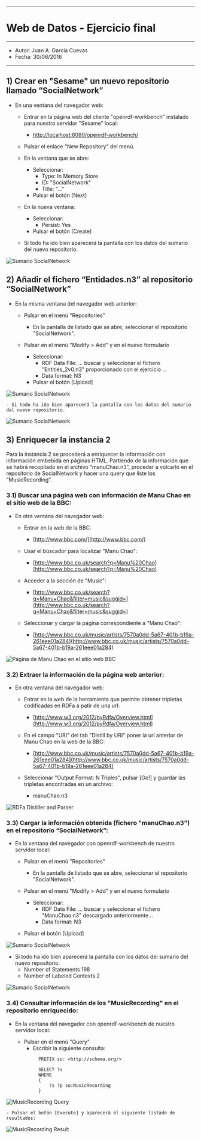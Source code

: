 ***
# Web de Datos - Ejercicio final
***
- Autor: Juan A. García Cuevas
- Fecha: 30/06/2016

***

## 1) Crear en "Sesame" un nuevo repositorio llamado “SocialNetwork”
- En una ventana del navegador web:

    - Entrar en la página web del cliente "openrdf-workbench" instalado para nuestro servidor "Sesame" local:
        - [http://localhost:8080/openrdf-workbench/](http://localhost:8080/openrdf-workbench/)

    - Pulsar el enlace "New Repository" del menú.

    - En la ventana que se abre:
        - Seleccionar:
            - Type: In Memory Store
            - ID: "SocialNetwork"
            - Title: "..."
        - Pulsar el botón [Next]

    - En la nueva ventana:
        - Seleccionar:
            - Persist: Yes
        - Pulsar el botón [Create]

    - Si todo ha ido bien aparecerá la pantalla con los datos del sumario del nuevo repositorio.

![Sumario SocialNetwork](images/SocialNetworkNuevo.png)

## 2) Añadir el fichero “Entidades.n3” al repositorio “SocialNetwork”
- En la misma ventana del navegador web anterior:

    - Pulsar en el menú "Repositories"
        - En la pantalla de listado que se abre, seleccionar el repositorio "SocialNetwork".

    - Pulsar en el menú "Modify > Add" y en el nuevo formulario
        - Seleccionar:
            - RDF Data File: ... buscar y seleccionar el fichero "Entities_2v0.n3" proporcionado con el ejercicio ...
            - Data format: N3
        - Pulsar el botón [Upload]

![Sumario SocialNetwork](images/SocialNetworkCarga1A.png)

	- Si todo ha ido bien aparecerá la pantalla con los datos del sumario del nuevo repositorio.

![Sumario SocialNetwork](images/SocialNetworkCarga1B.png)

## 3) Enriquecer la instancia 2
Para la instancia 2 se procederá a enriquecer la información con información embebida en páginas HTML. Partiendo de la información que se habrá recopilado en el archivo “manuChao.n3”, proceder a volcarlo en el repositorio de SocialNetwork y hacer una query que liste los “MusicRecording”.
### 3.1) Buscar una página web con información de Manu Chao en el sitio web de la BBC:

- En otra ventana del navegador web:

    - Entrar en la web de la BBC:
        - [http://www.bbc.com/](http://www.bbc.com/)

    - Usar el búscador para localizar "Manu Chao":
        - [http://www.bbc.co.uk/search?q=Manu%20Chao](http://www.bbc.co.uk/search?q=Manu%20Chao)

    - Acceder a la sección de "Music":
        - [http://www.bbc.co.uk/search?q=Manu+Chao&filter=music&suggid=](http://www.bbc.co.uk/search?q=Manu+Chao&filter=music&suggid=)

    - Seleccionar y cargar la página correspondiente a "Manu Chao":
        - [http://www.bbc.co.uk/music/artists/7570a0dd-5a67-401b-b19a-261eee01a284](http://www.bbc.co.uk/music/artists/7570a0dd-5a67-401b-b19a-261eee01a284)

![Página de Manu Chao en el sitio web BBC](images/SocialNetworkManuChao.png)

### 3.2) Extraer la información de la página web anterior:

- En otra ventana del navegador web:

    - Entrar en la web de la herramienta que permite obtener tripletas codificadas en RDFa a patir de una url:
        - [http://www.w3.org/2012/pyRdfa/Overview.html](http://www.w3.org/2012/pyRdfa/Overview.html)

    - En el campo "URI" del tab "Distill by URI" poner la url anterior de Manu Chao en la web de la BBC:
        - [http://www.bbc.co.uk/music/artists/7570a0dd-5a67-401b-b19a-261eee01a284](http://www.bbc.co.uk/music/artists/7570a0dd-5a67-401b-b19a-261eee01a284)

    - Seleccionar "Output Format: N Triples", pulsar [Go!] y guardar las tripletas encontradas en un archivo:
        - manuChao.n3

![RDFa Distiller and Parser](images/SocialNetworkParser.png)

### 3.3) Cargar la información obtenida (fichero "manuChao.n3") en el repositorio “SocialNetwork”:

- En la ventana del navegador con openrdf-workbench de nuestro servidor local:

    - Pulsar en el menú "Repositories"
        - En la pantalla de listado que se abre, seleccionar el repositorio "SocialNetwork".

    - Pulsar en el menú "Modify > Add" y en el nuevo formulario
        - Seleccionar:
            - RDF Data File: ... buscar y seleccionar el fichero "ManuChao.n3" descargado anteriormente...
            - Data format: N3
    - Pulsar el botón [Upload]

![Sumario SocialNetwork](images/SocialNetworkCarga2A.png)

- Si todo ha ido bien aparecerá la pantalla con los datos del sumario del nuevo repositorio.
    - Number of Statements  198
    - Number of Labeled Contexts    2

![Sumario SocialNetwork](images/SocialNetworkCarga2B.png)

### 3.4) Consultar información de los "MusicRecording" en el repositorio enriquecido:

- En la ventana del navegador con openrdf-workbench de nuestro servidor local:

    - Pulsar en el menú "Query"
        - Escribir la siguiente consulta:
```
            PREFIX so: <http://schema.org/>

            SELECT ?s
            WHERE
            {
            	?s ?p so:MusicRecording
            }
```

![MusicRecording Query](images/MusicRecordingQuery.png)

    - Pulsar el botón [Execute] y aparecerá el siguiente listado de resultados:

![MusicRecording Result](images/MusicRecordingResult.png)




 
 
 
 
 
 
 
 
 
 
 